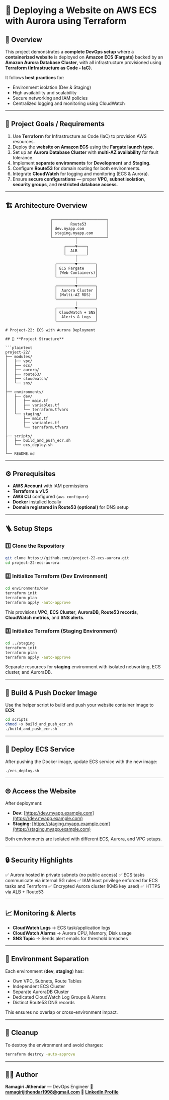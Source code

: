 # 🚀 Deploying a Website on AWS ECS with Aurora using Terraform

## 🧭 Overview

This project demonstrates a **complete DevOps setup** where a **containerized website** is deployed on **Amazon ECS (Fargate)** backed by an **Amazon Aurora Database Cluster**, with all infrastructure provisioned using **Terraform (Infrastructure as Code - IaC)**.

It follows **best practices** for:
- Environment isolation (Dev & Staging)
- High availability and scalability
- Secure networking and IAM policies
- Centralized logging and monitoring using CloudWatch

---

## 🎯 Project Goals / Requirements

1. Use **Terraform** for Infrastructure as Code (IaC) to provision AWS resources.  
2. Deploy the **website on Amazon ECS** using the **Fargate launch type**.  
3. Set up an **Aurora Database Cluster** with **multi-AZ availability** for fault tolerance.  
4. Implement **separate environments** for **Development** and **Staging**.  
5. Configure **Route53** for domain routing for both environments.  
6. Integrate **CloudWatch** for logging and monitoring (ECS & Aurora).  
7. Ensure **secure configurations** — proper **VPC**, **subnet isolation**, **security groups**, and **restricted database access**.

---

## 🏗️ Architecture Overview

```plaintext
                    ┌────────────────────────┐
                    │        Route53         │
                    │ dev.myapp.com          │
                    │ staging.myapp.com      │
                    └──────────┬─────────────┘
                               │
                          ┌────▼────┐
                          │  ALB    │
                          └────┬────┘
                               │
                      ┌────────▼────────┐
                      │ ECS Fargate     │
                      │ (Web Containers)│
                      └────────┬────────┘
                               │
                      ┌────────▼────────┐
                      │  Aurora Cluster │
                      │ (Multi-AZ RDS)  │
                      └─────────────────┘
                               │
                      ┌────────▼────────┐
                      │ CloudWatch + SNS│
                      │  Alerts & Logs  │
                      └─────────────────┘

# Project-22: ECS with Aurora Deployment

## 🧩 **Project Structure**

```plaintext
project-22/
├── modules/
│   ├── vpc/
│   ├── ecs/
│   ├── aurora/
│   ├── route53/
│   ├── cloudwatch/
│   └── sns/
│
├── environments/
│   ├── dev/
│   │   ├── main.tf
│   │   ├── variables.tf
│   │   └── terraform.tfvars
│   └── staging/
│       ├── main.tf
│       ├── variables.tf
│       └── terraform.tfvars
│
├── scripts/
│   ├── build_and_push_ecr.sh
│   └── ecs_deploy.sh
│
└── README.md
```

---

## ⚙️ **Prerequisites**

* **AWS Account** with IAM permissions
* **Terraform ≥ v1.5**
* **AWS CLI** configured (`aws configure`)
* **Docker** installed locally
* **Domain registered in Route53 (optional)** for DNS setup

---

## 🪜 **Setup Steps**

### 1️⃣ Clone the Repository

```bash
git clone https://github.com//project-22-ecs-aurora.git
cd project-22-ecs-aurora
```

### 2️⃣ Initialize Terraform (Dev Environment)

```bash
cd environments/dev
terraform init
terraform plan
terraform apply -auto-approve
```

This provisions **VPC**, **ECS Cluster**, **AuroraDB**, **Route53 records**, **CloudWatch metrics**, and **SNS alerts**.

### 3️⃣ Initialize Terraform (Staging Environment)

```bash
cd ../staging
terraform init
terraform plan
terraform apply -auto-approve
```

Separate resources for **staging** environment with isolated networking, ECS cluster, and AuroraDB.

---

## 🐳 **Build & Push Docker Image**

Use the helper script to build and push your website container image to **ECR**:

```bash
cd scripts
chmod +x build_and_push_ecr.sh
./build_and_push_ecr.sh
```

---

## 🚢 **Deploy ECS Service**

After pushing the Docker image, update ECS service with the new image:

```bash
./ecs_deploy.sh
```

---

## 🌐 **Access the Website**

After deployment:

* **Dev:** [https://dev.myapp.example.com](https://dev.myapp.example.com)
* **Staging:** [https://staging.myapp.example.com](https://staging.myapp.example.com)

Both environments are isolated with different ECS, Aurora, and VPC setups.

---

## 🔒 **Security Highlights**

✅ Aurora hosted in private subnets (no public access)
✅ ECS tasks communicate via internal SG rules
✅ IAM least privilege enforced for ECS tasks and Terraform
✅ Encrypted Aurora cluster (KMS key used)
✅ HTTPS via ALB + Route53

---

## 📈 **Monitoring & Alerts**

* **CloudWatch Logs** → ECS task/application logs
* **CloudWatch Alarms** → Aurora CPU, Memory, Disk usage
* **SNS Topic** → Sends alert emails for threshold breaches

---

## 🧱 **Environment Separation**

Each environment (**dev**, **staging**) has:

* Own VPC, Subnets, Route Tables
* Independent ECS Cluster
* Separate AuroraDB Cluster
* Dedicated CloudWatch Log Groups & Alarms
* Distinct Route53 DNS records

This ensures no overlap or cross-environment impact.

---

## 🧹 **Cleanup**

To destroy the environment and avoid charges:

```bash
terraform destroy -auto-approve
```

---

## 👨‍💻 **Author**

**Ramagiri Jithendar** — DevOps Engineer
📧 **[ramagirijithendar1998@gmail.com](mailto:ramagirijithendar1998@gmail.com)**
💼 **[LinkedIn Profile](#)**
